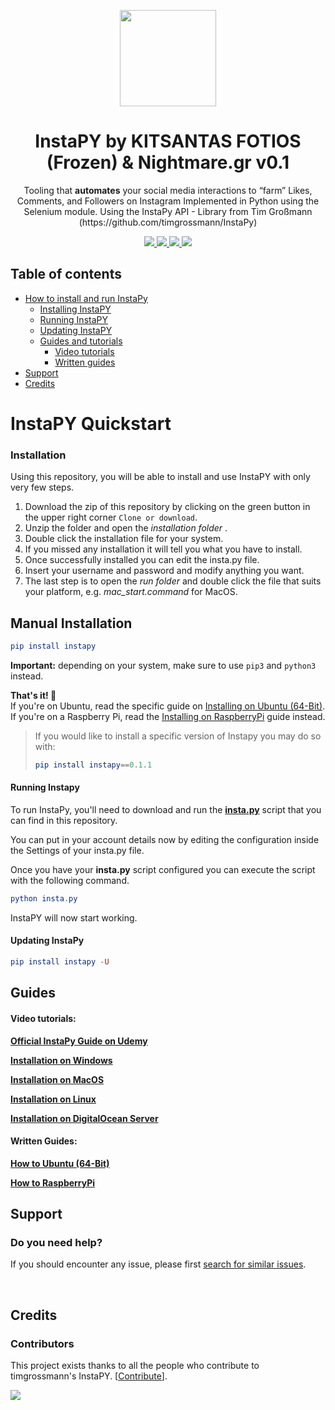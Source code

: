 <p align="center">
  <img src="https://i.imgur.com/sJzfZsL.jpg" width="154">
  <h1 align="center">InstaPY by KITSANTAS FOTIOS (Frozen) & Nightmare.gr v0.1</h1>
  <p align="center">Tooling that <b>automates</b> your social media interactions to “farm” Likes, Comments, and Followers on Instagram
Implemented in Python using the Selenium module. Using the InstaPy API - Library from Tim Großmann (https://github.com/timgrossmann/InstaPy)<p>
  <p align="center">
    <a href="https://github.com/frozgr/InstaPY/blob/master/LICENSE">
      <img src="https://img.shields.io/badge/license-GPLv3-blue.svg" />
    </a>
    <a href="https://github.com/SeleniumHQ/selenium">
      <img src="https://img.shields.io/badge/built%20with-Selenium-yellow.svg" />
    </a>
    <a href="https://www.python.org/">
    	<img src="https://img.shields.io/badge/built%20with-Python3-red.svg" />
    </a>
    <a href="https://travis-ci.org/timgrossmann/InstaPy">
	<img src="https://travis-ci.org/timgrossmann/InstaPy.svg?branch=master">
    </a>
  </p>
</p>


## Table of contents
- [How to install and run InstaPy](#installation)
  * [Installing InstaPY](#installation)
  * [Running InstaPY](#running-instapy)
  * [Updating InstaPY](#updating-instapy)
  * [Guides and tutorials](#guides)
    * [Video tutorials](#video-tutorials)
    * [Written guides](#written-guides)
- [Support](#support)
- [Credits](#credits)

# InstaPY Quickstart

### Installation
Using this repository, you will be able to install and use InstaPY with only very few steps.

1. Download the zip of this repository by clicking on the green button in the upper right corner `Clone or download`.
1. Unzip the folder and open the _installation folder_ .
1. Double click the installation file for your system.
1. If you missed any installation it will tell you what you have to install.
1. Once successfully installed you can edit the insta.py file.
1. Insert your username and password and modify anything you want.
1. The last step is to open the _run folder_ and double click the file that suits your platform, e.g. _mac_start.command_ for MacOS. 


## **Manual Installation**
```elm
pip install instapy
```
__Important:__ depending on your system, make sure to use `pip3` and `python3` instead.


**That's it! 🚀**   
If you're on Ubuntu, read the specific guide on [Installing on Ubuntu (64-Bit)](https://github.com/InstaPy/instapy-docs/blob/master/How_Tos/How_To_DO_Ubuntu_on_Digital_Ocean.md). If you're on a Raspberry Pi, read the [Installing on RaspberryPi](https://github.com/InstaPy/instapy-docs/blob/master/How_Tos/How_to_Raspberry.md) guide instead.

>If you would like to install a specific version of Instapy you may do so with:
>```elm
>pip install instapy==0.1.1
>```

#### Running Instapy

To run InstaPy, you'll need to download and run the **[insta.py](https://github.com/FrozGR/InstaPY/archive/master.zip)** script that you can find in this repository.

You can put in your account details now by editing the configuration inside the Settings of your insta.py file.

Once you have your **insta.py** script configured you can execute the script with the following command.

```elm
python insta.py
```

InstaPY will now start working.

#### Updating InstaPy
```elm
pip install instapy -U
```


## Guides

#### Video tutorials:
**[Official InstaPy Guide on Udemy](https://www.udemy.com/instapy-guide/?couponCode=INSTAPY_OFFICIAL)**

**[Installation on Windows](https://www.youtube.com/watch?v=9DkEl2MrFQk&list=PLa4P1NPX9hthXV-wko0xyxFpbhYZFkW7o&index=11&t=40s)**

**[Installation on MacOS](https://www.youtube.com/watch?v=TqQWM63Hhh4&t=11s&list=PLa4P1NPX9hthXV-wko0xyxFpbhYZFkW7o&index=12)**

**[Installation on Linux](https://www.youtube.com/watch?v=sZ-SFy9vKHg&list=PLa4P1NPX9hthXV-wko0xyxFpbhYZFkW7o&index=10&t=28s)**

**[Installation on DigitalOcean Server](https://www.youtube.com/watch?v=my0FM5hra_s&t=14s&list=PLa4P1NPX9hthXV-wko0xyxFpbhYZFkW7o&index=9)**

#### Written Guides:
**[How to Ubuntu (64-Bit)](https://github.com/InstaPy/instapy-docs/blob/master/How_Tos/How_To_DO_Ubuntu_on_Digital_Ocean.md) &nbsp;&nbsp;&nbsp;&nbsp;&nbsp;&nbsp;**

**[How to RaspberryPi](https://github.com/InstaPy/instapy-docs/blob/master/How_Tos/How_to_Raspberry.md) &nbsp;&nbsp;&nbsp;&nbsp;&nbsp;&nbsp;**


## Support

### Do you need help?
If you should encounter any issue, please first [search for similar issues](https://github.com/frozgr/InstaPY/issues).


<br />

## Credits

### Contributors

This project exists thanks to all the people who contribute to timgrossmann's InstaPY. [[Contribute](https://github.com/timgrossmann/InstaPy/wiki/How-to-Contribute)].

<a href="https://github.com/timgrossmann/InstaPy/graphs/contributors"><img src="https://opencollective.com/instapy/contributors.svg?width=890&button=false" /></a>
